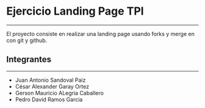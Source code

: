 # Ejercicio Landing Page TPI
---
El proyecto consiste en realizar una landing page usando forks y merge en con git y github.

## Integrantes
---
- Juan Antonio Sandoval Paiz
- César Alexander Garay Ortez
- Gerson Mauricio ALegria Caballero
- Pedro David Ramos Garcia
